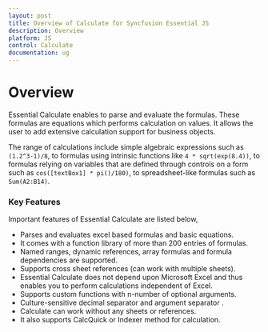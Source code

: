 ```yaml
---
layout: post
title: Overview of Calculate for Syncfusion Essential JS
description: Overview 
platform: JS
control: Calculate
documentation: ug
---
```


# Overview

Essential Calculate enables to parse and evaluate the formulas. These formulas are equations which performs calculation on values. It allows the user to add extensive calculation support for business objects.  

The range of calculations include simple algebraic expressions such as `(1.2^3-1)/8`, to formulas using intrinsic functions like `4 * sqrt(exp(8.4))`, to formulas relying on variables that are defined through controls on a form such as `cos([textBox1] * pi()/180)`, to spreadsheet-like formulas such as `Sum(A2:B14)`.

### Key Features

Important features of Essential Calculate are listed below,

* Parses and evaluates excel based formulas and basic equations.
* It comes with a function library of more than 200 entries of formulas.
* Named ranges, dynamic references, array formulas and formula dependencies are supported.
* Supports cross sheet references (can work with multiple sheets).
* Essential Calculate does not depend upon Microsoft Excel and thus enables you to perform calculations independent of Excel.
* Supports custom functions with n-number of optional arguments.
* Culture-sensitive decimal separator and argument separator .
* Calculate can work without any sheets or references. 
* It also supports CalcQuick or Indexer method for calculation.
